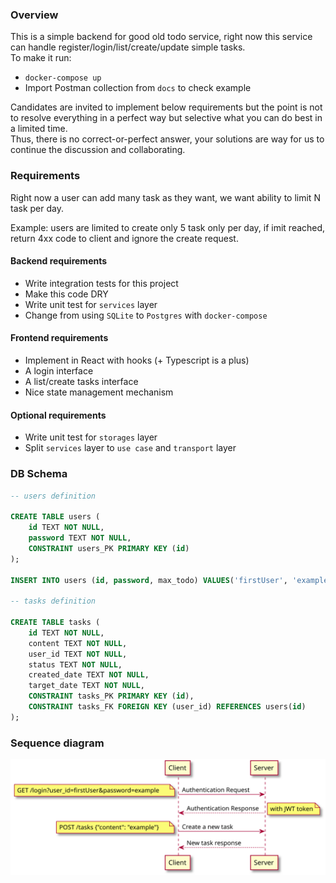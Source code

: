### Overview
This is a simple backend for good old todo service, right now this service can handle register/login/list/create/update simple tasks.  
To make it run:
- `docker-compose up`
- Import Postman collection from `docs` to check example

Candidates are invited to implement below requirements but the point is not to resolve everything in a perfect way but selective what you can do best in a limited time.  
Thus, there is no correct-or-perfect answer, your solutions are way for us to continue the discussion and collaborating.
 
### Requirements
Right now a user can add many task as they want, we want ability to limit N task per day.

Example: users are limited to create only 5 task only per day, if imit reached, return 4xx code to client and ignore the create request.
#### Backend requirements
- Write integration tests for this project
- Make this code DRY
- Write unit test for `services` layer
- Change from using `SQLite` to `Postgres` with `docker-compose`
#### Frontend requirements
- Implement in React with hooks (+ Typescript is a plus)
- A login interface
- A list/create tasks interface
- Nice state management mechanism
#### Optional requirements
- Write unit test for `storages` layer
- Split `services` layer to `use case` and `transport` layer

### DB Schema
```sql
-- users definition

CREATE TABLE users (
	id TEXT NOT NULL,
	password TEXT NOT NULL,
	CONSTRAINT users_PK PRIMARY KEY (id)
);

INSERT INTO users (id, password, max_todo) VALUES('firstUser', 'example');

-- tasks definition

CREATE TABLE tasks (
	id TEXT NOT NULL,
	content TEXT NOT NULL,
	user_id TEXT NOT NULL,
	status TEXT NOT NULL,
    created_date TEXT NOT NULL,
	target_date TEXT NOT NULL,
	CONSTRAINT tasks_PK PRIMARY KEY (id),
	CONSTRAINT tasks_FK FOREIGN KEY (user_id) REFERENCES users(id)
);
```

### Sequence diagram
![auth and create tasks request](https://github.com/manabie-com/togo/blob/master/docs/sequence.svg)